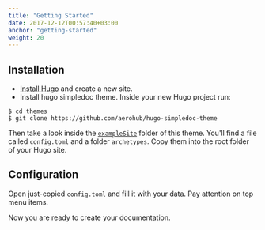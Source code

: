 ```yaml
---
title: "Getting Started"
date: 2017-12-12T00:57:40+03:00
anchor: "getting-started"
weight: 20
---
```

## Installation

- [Install Hugo](//gohugo.io/overview/installing/) and create a new site.
- Install hugo simpledoc theme. Inside your new Hugo project run:

```
$ cd themes
$ git clone https://github.com/aerohub/hugo-simpledoc-theme
```

Then take a look inside the [`exampleSite`](//github.com/aerohub/hugo-simpledoc-theme/tree/master/exampleSite) folder of this theme. You'll find a file called `config.toml` and a folder `archetypes`. Copy them into the root folder of your Hugo site.

## Configuration

Open just-copied `config.toml` and fill it with your data. Pay attention on top menu items.

Now you are ready to create your documentation.
